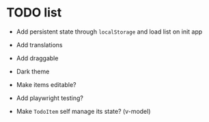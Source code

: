 # TODO list

- Add persistent state through `localStorage` and load list on init app
- Add translations
- Add draggable
- Dark theme
- Make items editable?
- Add playwright testing?

- Make `TodoItem` self manage its state? (v-model)